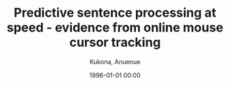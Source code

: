 ---
layout: post
title: Predictive sentence processing at speed - evidence from online mouse cursor tracking

date: 1996-01-01 00:00
author: Kukona, Anuenue
journal: Cognitive Science

year: 2023
---